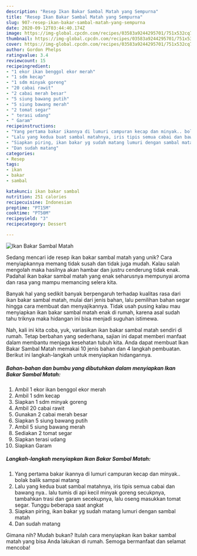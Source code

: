 ```yaml
---
description: "Resep Ikan Bakar Sambal Matah yang Sempurna"
title: "Resep Ikan Bakar Sambal Matah yang Sempurna"
slug: 907-resep-ikan-bakar-sambal-matah-yang-sempurna
date: 2020-09-12T03:44:40.174Z
image: https://img-global.cpcdn.com/recipes/03583a9244295701/751x532cq70/ikan-bakar-sambal-matah-foto-resep-utama.jpg
thumbnail: https://img-global.cpcdn.com/recipes/03583a9244295701/751x532cq70/ikan-bakar-sambal-matah-foto-resep-utama.jpg
cover: https://img-global.cpcdn.com/recipes/03583a9244295701/751x532cq70/ikan-bakar-sambal-matah-foto-resep-utama.jpg
author: Gordon Phelps
ratingvalue: 3.4
reviewcount: 15
recipeingredient:
- "1 ekor ikan benggol ekor merah"
- "1 sdm kecap"
- "1 sdm minyak goreng"
- "20 cabai rawit"
- "2 cabai merah besar"
- "5 siung bawang putih"
- "5 siung bawang merah"
- "2 tomat segar"
- " terasi udang"
- " Garam"
recipeinstructions:
- "Yang pertama bakar ikannya di lumuri campuran kecap dan minyak.. bolak balik sampai matang"
- "Lalu yang kedua buat sambal matahnya, iris tipis semua cabai dan bawang nya.. lalu tumis di api kecil minyak goreng secukpnya, tambahkan trasi dan garam secekupnya, lalu oseng masukkan tomat segar. Tunggu beberapa saat angkat"
- "Siapkan piring, ikan bakar yg sudah matang lumuri dengan sambal matah"
- "Dan sudah matang"
categories:
- Resep
tags:
- ikan
- bakar
- sambal

katakunci: ikan bakar sambal 
nutrition: 251 calories
recipecuisine: Indonesian
preptime: "PT15M"
cooktime: "PT50M"
recipeyield: "3"
recipecategory: Dessert

---
```



![Ikan Bakar Sambal Matah](https://img-global.cpcdn.com/recipes/03583a9244295701/751x532cq70/ikan-bakar-sambal-matah-foto-resep-utama.jpg)

Sedang mencari ide resep ikan bakar sambal matah yang unik? Cara menyiapkannya memang tidak susah dan tidak juga mudah. Kalau salah mengolah maka hasilnya akan hambar dan justru cenderung tidak enak. Padahal ikan bakar sambal matah yang enak seharusnya mempunyai aroma dan rasa yang mampu memancing selera kita.



Banyak hal yang sedikit banyak berpengaruh terhadap kualitas rasa dari ikan bakar sambal matah, mulai dari jenis bahan, lalu pemilihan bahan segar hingga cara membuat dan menyajikannya. Tidak usah pusing kalau mau menyiapkan ikan bakar sambal matah enak di rumah, karena asal sudah tahu triknya maka hidangan ini bisa menjadi suguhan istimewa.


Nah, kali ini kita coba, yuk, variasikan ikan bakar sambal matah sendiri di rumah. Tetap berbahan yang sederhana, sajian ini dapat memberi manfaat dalam membantu menjaga kesehatan tubuh kita. Anda dapat membuat Ikan Bakar Sambal Matah memakai 10 jenis bahan dan 4 langkah pembuatan. Berikut ini langkah-langkah untuk menyiapkan hidangannya.

<!--inarticleads1-->

##### Bahan-bahan dan bumbu yang dibutuhkan dalam menyiapkan Ikan Bakar Sambal Matah:

1. Ambil 1 ekor ikan benggol ekor merah
1. Ambil 1 sdm kecap
1. Siapkan 1 sdm minyak goreng
1. Ambil 20 cabai rawit
1. Gunakan 2 cabai merah besar
1. Siapkan 5 siung bawang putih
1. Ambil 5 siung bawang merah
1. Sediakan 2 tomat segar
1. Siapkan  terasi udang
1. Siapkan  Garam




<!--inarticleads2-->

##### Langkah-langkah menyiapkan Ikan Bakar Sambal Matah:

1. Yang pertama bakar ikannya di lumuri campuran kecap dan minyak.. bolak balik sampai matang
1. Lalu yang kedua buat sambal matahnya, iris tipis semua cabai dan bawang nya.. lalu tumis di api kecil minyak goreng secukpnya, tambahkan trasi dan garam secekupnya, lalu oseng masukkan tomat segar. Tunggu beberapa saat angkat
1. Siapkan piring, ikan bakar yg sudah matang lumuri dengan sambal matah
1. Dan sudah matang




Gimana nih? Mudah bukan? Itulah cara menyiapkan ikan bakar sambal matah yang bisa Anda lakukan di rumah. Semoga bermanfaat dan selamat mencoba!
